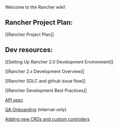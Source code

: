 Welcome to the Rancher wiki!

## Rancher Project Plan:

[[Rancher Project Plan]]

## Dev resources:

[[Setting Up Rancher 2.0 Development Environment]]

[[Rancher 2.x Development Overview]]

[[Rancher SDLC and github issue flow]]

[[Rancher Development Best Practices]]

[API spec](https://github.com/rancherio/api-spec)

[QA Onboarding](https://github.com/rancherlabs/the-ranch/wiki/QA-Onboarding) (internal-only)

[Adding new CRDs and custom controllers](https://github.com/rancher/rancher/wiki/Rancher-2.0---Adding-new-CRDs-and-custom-controllers)